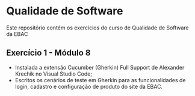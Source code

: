 # Qualidade de Software

Este repositório contém os exercícios do curso de Qualidade de Software da EBAC

## Exercício 1 - Módulo 8

-   Instalada a extensão Cucumber (Gherkin) Full Support de Alexander Krechik no Visual Studio Code;
-   Escritos os cenários de teste em Gherkin para as funcionalidades de login, cadastro e configuração de produto do site da EBAC.
